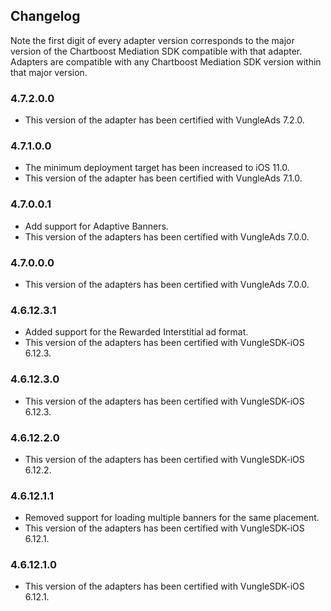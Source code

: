 ## Changelog

Note the first digit of every adapter version corresponds to the major version of the Chartboost Mediation SDK compatible with that adapter. 
Adapters are compatible with any Chartboost Mediation SDK version within that major version.

### 4.7.2.0.0
- This version of the adapter has been certified with VungleAds 7.2.0.

### 4.7.1.0.0
- The minimum deployment target has been increased to iOS 11.0.
- This version of the adapter has been certified with VungleAds 7.1.0.

### 4.7.0.0.1
- Add support for Adaptive Banners.
- This version of the adapters has been certified with VungleAds 7.0.0.

### 4.7.0.0.0
- This version of the adapters has been certified with VungleAds 7.0.0.

### 4.6.12.3.1
- Added support for the Rewarded Interstitial ad format.
- This version of the adapters has been certified with VungleSDK-iOS 6.12.3.

### 4.6.12.3.0
- This version of the adapters has been certified with VungleSDK-iOS 6.12.3.

### 4.6.12.2.0
- This version of the adapters has been certified with VungleSDK-iOS 6.12.2.

### 4.6.12.1.1
- Removed support for loading multiple banners for the same placement.
- This version of the adapters has been certified with VungleSDK-iOS 6.12.1.

### 4.6.12.1.0
- This version of the adapters has been certified with VungleSDK-iOS 6.12.1.

